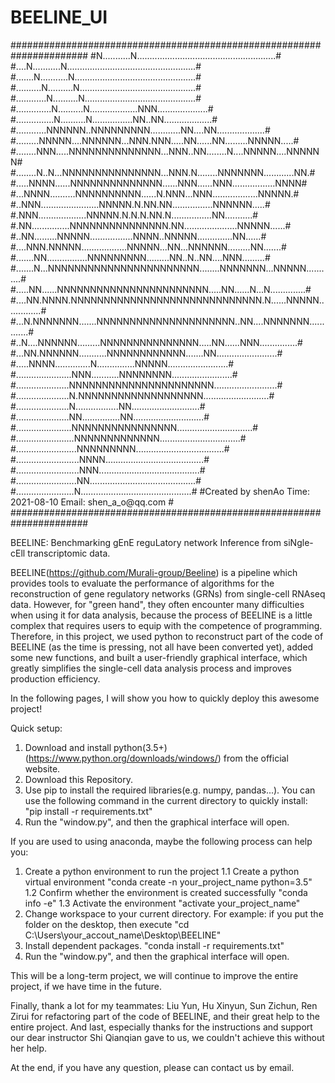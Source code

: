 # BEELINE_UI
<p>
######################################################################
#N...........N.......................................................#
#....N...........N...................................................#
#.......N...........N................................................#
#..........N..........N..............................................#
#............N..........N............................................#
#..............N..........N...................NNN....................#
#...............N..........N................NN..NN...................#
#............NNNNNN..NNNNNNNNN............NN....NN...................#
#.........NNNNN....NNNNNN...NNN.NNN.....NN......NN.........NNNNN.....#
#........NNN.....NNNNNNNNNNNNNN...NNN..NN........N....NNNNN....NNNNNN#
#........N..N...NNNNNNNNNNNNNNN...NNN.N........NNNNNNN............NN.#
#.....NNNN......NNNNNNNNNNNNNN......NNN......NNN.................NNNN#
#...NNNN..........NNNNNNNNNN......N.NNN...NNN..................NNNNN.#
#..NNN.......................NNNNN.N.NN.NN................NNNNNN.....#
#.NNN...................NNNNN.N.N.N.NN.N................NN...........#
#.NN...............NNNNNNNNNNNNNNN.NN.....................NNNNN......#
#..NN.........NNNNN.................NNNN..NNNNN..............NN......#
#....NNN.NNNNN..................NNNNN...NN...NNNNNN.........NN.......#
#.......NN................NNNNNNNNN.........NN..N..NN....NNN.........#
#.......N...NNNNNNNNNNNNNNNNNNNNNNN........NNNNNNN...NNNNN...........#
#.....NN......NNNNNNNNNNNNNNNNNNNNNNN.....NN......N...N..............#
#....NN.NNNN.NNNNNNNNNNNNNNNNNNNNNNNNNNNNN.N......NNNNN..............#
#...N.NNNNNNN.......NNNNNNNNNNNNNNNNNNNNN..NN....NNNNNNN.............#
#..N....NNNNNN.........NNNNNNNNNNNNNNN.....NN......NNN...............#
#...NN.NNNNNN...........NNNNNNNNNNNN.......NN........................#
#.....NNNN..............N...............NNNNN........................#
#......................NNN...........NNNNNNNN........................#
#.....................NNNNNNNNNNNNNNNNNNNNNN.........................#
#.....................N.NNNNNNNNNNNNNNNNNNN..........................#
#.....................N.................NN...........................#
#.....................NN...............NN............................#
#......................NNNNNNNNNNNNNNNN..............................#
#.......................NNNNNNNNNNNNN................................#
#........................NNNNNNNNN...................................#
#.........................NNNN.......................................#
#.........................NNN........................................#
#........................NN..........................................#
#.......................N............................................#
#Created by shenAo     Time: 2021-08-10     Email: shen_a_o@qq.com   #
######################################################################
</p>

BEELINE: Benchmarking gEnE reguLatory network Inference from siNgle-cEll transcriptomic data.

BEELINE(https://github.com/Murali-group/Beeline) is a pipeline which provides tools to evaluate the performance of algorithms for the reconstruction of gene regulatory networks (GRNs) from single-cell RNAseq data. However, for "green hand", they often encounter many difficulties when using it for data analysis, because the process of BEELINE is a little complex that requires users to equip with the competence of programming. Therefore, in this project, we used python to reconstruct part of the code of BEELINE (as the time is pressing, not all have been converted yet), added some new functions, and built a user-friendly graphical interface, which greatly simplifies the single-cell data analysis process and improves production efficiency.

In the following pages, I will show you how to quickly deploy this awesome project!

Quick setup:
1. Download and install python(3.5+)(https://www.python.org/downloads/windows/) from the official website.
2. Download this Repository.
3. Use pip to install the required libraries(e.g. numpy, pandas...).
       You can use the following command in the current directory to quickly install: 
           "pip install -r requirements.txt"
4. Run the "window.py", and then the graphical interface will open.

If you are used to using anaconda, maybe the following process can help you:
1. Create a python environment to run the project
  1.1 Create a python virtual environment
         "conda create -n your_project_name python=3.5"
  1.2 Confirm whether the environment is created successfully
         "conda info -e"
  1.3 Activate the environment
         "activate your_project_name"
2. Change workspace to your current directory.
      For example: if you put the folder on the desktop, then execute 
         "cd C:\Users\your_accout_name\Desktop\BEELINE"
3. Install dependent packages.
  "conda install -r requirements.txt"
4. Run the "window.py", and then the graphical interface will open.

This will be a long-term project, we will continue to improve the entire project, if we have time in the future.

Finally, thank a lot for my teammates: Liu Yun, Hu Xinyun, Sun Zichun, Ren Zirui for refactoring part of the code of BEELINE, and their great help to the entire project. And last, especially thanks for the instructions and support our dear instructor Shi Qianqian gave to us, we couldn't achieve this without her help.

At the end, if you have any question, please can contact us by email.

